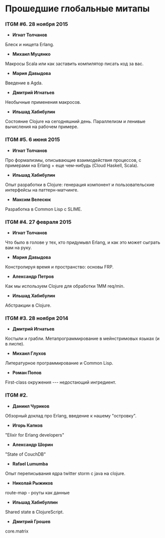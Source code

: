# Прошедшие глобальные митапы

### ITGM #6. 28 ноября 2015

* **Игнат Толчанов**

Блеск и нищета Erlang.

* **Михаил Муцянко**

Макросы Scala или как заставить компилятор писать код за
вас.

* **Мария Давыдова**

Введение в Agda.

* **Дмитрий Игнатьев**

Необычные применения макросов.

* **Ильшад Хабибулин**

Состояние Clojure на сегодняшний день. Параллелизм и ленивые
вычисления на рабочем примере.

### ITGM #5. 6 июня 2015

* **Игнат Толчанов**

Про формализмы, описывающие взаимодействия процессов, с
примерами на Erlang + еще чем-нибудь (Cloud Haskell, Scala).

* **Ильшад Хабибулин**

Опыт разработки в Clojure: генерация компонент и
пользовательские интерфейсы на паттерн-матчинге.

* **Максим Велесюк**

Разработка в Common Lisp с SLIME.

### ITGM #4. 27 февраля 2015

* **Игнат Толчанов**

Что было в голове у тех, кто придумывл Erlang, и как это
может сыграть вам на руку.

* **Мария Давыдова**

Констролируя время и пространство: основы FRP.

* **Александр Петров**

Как мы используем Clojure для обработки 1MM req/min.

* **Ильшад Хабибулин**

Абстракции в Clojure.

### ITGM #3. 28 ноября 2014

* **Дмитрий Игнатьев**

Костыли и грабли. Метапрограммирование в мейнстримовых
языках (и в лиспе).

* **Михаил Глухов**

Литературное программирование и Common Lisp.

* **Роман Попов**

First-class окружения --- недостающий ингредиент.

### ITGM #2.

* **Даниил Чуриков**

Обзорный доклад про Erlang, введение к нашему "островку".

* **Игорь Капков**

"Elixir for Erlang developers"

* **Александр Шорин**

"State of CouchDB"

* **Rafael Lumumba**

Опыт переписывания ядра twitter storm c java на clojure.

* **Николай Рыжиков**

route-map - роуты как данные

* **Ильшад Хабибуллин**

Shared state в ClojureScript.

* **Дмитрий Грошев**

core.matrix
